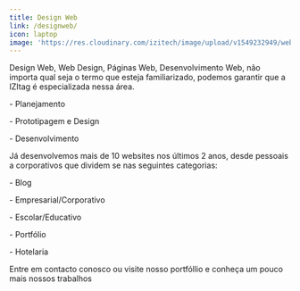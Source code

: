 ```yaml
---
title: Design Web
link: /designweb/
icon: laptop
image: 'https://res.cloudinary.com/izitech/image/upload/v1549232949/webdesign.svg'
---
```

Design Web, Web Design, Páginas Web, Desenvolvimento Web, não importa qual seja o termo que esteja familiarizado, podemos garantir que a IZItag é especializada nessa área.

\- Planejamento

\- Prototipagem e Design

\- Desenvolvimento

Já desenvolvemos mais de 10 websites nos últimos 2 anos, desde pessoais a corporativos que dividem se nas seguintes categorias:

\- Blog

\- Empresarial/Corporativo

\- Escolar/Educativo

\- Portfólio

\- Hotelaria

Entre em contacto conosco ou visite nosso portfóllio e conheça um pouco mais nossos trabalhos
